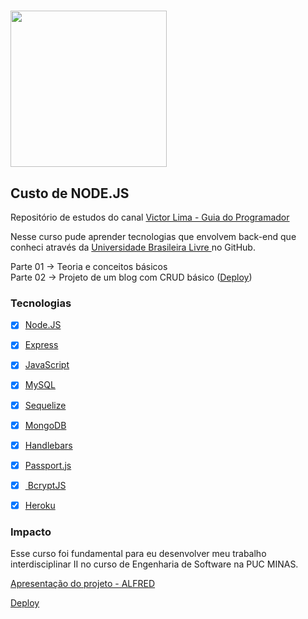 # <img src="https://guiadoprogramador.com/upload/others/011220201606831628logoguia.png" width="250" />

## Custo de NODE.JS

Repositório de estudos do canal <a href="https://www.youtube.com/c/GuiadoProgramador" target="_blank"> Victor Lima - Guia do Programador</a>

Nesse curso pude aprender tecnologias que envolvem back-end que conheci através da <a href="https://github.com/Universidade-Livre/ciencia-da-computacao" target="_blank"> Universidade Brasileira Livre </a> no GitHub.

Parte 01 -> Teoria e conceitos básicos <br>
Parte 02 -> Projeto de um blog com CRUD básico (<a href="https://project-blogapp-nodejs.herokuapp.com/">Deploy</a>)

### Tecnologias

- [x] <a href="https://nodejs.org/en/" target="_blank">Node.JS </a>
- [x] <a href="https://expressjs.com/pt-br/" target="_blank">Express </a>
- [x] <a href="https://developer.mozilla.org/en-US/docs/Web/JavaScript" target="_blank">JavaScript </a>
- [x] <a href="https://www.mysql.com/" target="_blank">MySQL </a>
- [x] <a href="https://sequelize.org/" target="_blank">Sequelize </a>
- [x] <a href="https://www.mongodb.com/" target="_blank">MongoDB </a>
- [x] <a href="https://handlebarsjs.com/" target="_blank">Handlebars </a>
- [x] <a href="https://handlebarsjs.com/" target="_blank">Passport.js </a>
- [x] <a href="https://www.npmjs.com/package/bcryptjs"> BcryptJS </a>
- [x] <a href="https://www.passportjs.org/" target="_blank">Heroku </a>


### Impacto

Esse curso foi fundamental para eu desenvolver meu trabalho interdisciplinar II no curso de Engenharia de Software na PUC MINAS.

<a href = "https://www.canva.com/design/DAE4XpeBORM/Tvnb0aKLVgYmwG0ZNxYS5w/view?utm_content=DAE4XpeBORM&utm_campaign=designshare&utm_medium=link&utm_source=publishsharelink" target="_blank"> Apresentação do projeto - ALFRED </a>

<a href = "https://alfred-pucminas.herokuapp.com/" target="_blank">Deploy</a>






